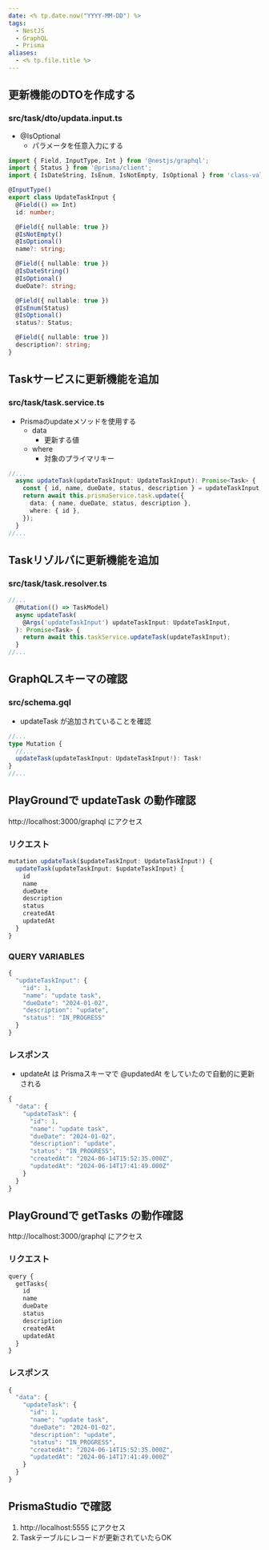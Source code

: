 ```yaml
---
date: <% tp.date.now("YYYY-MM-DD") %>
tags:
  - NestJS
  - GraphQL
  - Prisma
aliases:
  - <% tp.file.title %>
---
```

## 更新機能のDTOを作成する

### src/task/dto/updata.input.ts

- @IsOptional 
	- パラメータを任意入力にする

```ts
import { Field, InputType, Int } from '@nestjs/graphql';
import { Status } from '@prisma/client';
import { IsDateString, IsEnum, IsNotEmpty, IsOptional } from 'class-validator';

@InputType()
export class UpdateTaskInput {
  @Field(() => Int)
  id: number;

  @Field({ nullable: true })
  @IsNotEmpty()
  @IsOptional()
  name?: string;

  @Field({ nullable: true })
  @IsDateString()
  @IsOptional()
  dueDate?: string;

  @Field({ nullable: true })
  @IsEnum(Status)
  @IsOptional()
  status?: Status;

  @Field({ nullable: true })
  description?: string;
}
```

## Taskサービスに更新機能を追加

### src/task/task.service.ts

- Prismaのupdateメソッドを使用する
	- data 
		- 更新する値
	- where 
		- 対象のプライマリキー

```ts
//...
  async updateTask(updateTaskInput: UpdateTaskInput): Promise<Task> {
    const { id, name, dueDate, status, description } = updateTaskInput;
    return await this.prismaService.task.update({
      data: { name, dueDate, status, description },
      where: { id },
    });
  }
//...
```

## Taskリゾルバに更新機能を追加 

### src/task/task.resolver.ts

```ts
//...
  @Mutation(() => TaskModel)
  async updateTask(
    @Args('updateTaskInput') updateTaskInput: UpdateTaskInput,
  ): Promise<Task> {
    return await this.taskService.updateTask(updateTaskInput);
  }
//...
```

## GraphQLスキーマの確認

### src/schema.gql

- updateTask が追加されていることを確認

```ts
//...
type Mutation {
  //...
  updateTask(updateTaskInput: UpdateTaskInput!): Task!
}
//...
```

## PlayGroundで updateTask の動作確認

http://localhost:3000/graphql にアクセス

### リクエスト

```ts
mutation updateTask($updateTaskInput: UpdateTaskInput!) {
  updateTask(updateTaskInput: $updateTaskInput) {
    id
    name
    dueDate
    description
    status
    createdAt
    updatedAt
  }
}
```

### QUERY VARIABLES

```ts
{
  "updateTaskInput": {
    "id": 1,
    "name": "update task",
    "dueDate": "2024-01-02",
    "description": "update",
    "status": "IN_PROGRESS"
  }
}
```

### レスポンス

- updateAt は Prismaスキーマで @updatedAt をしていたので自動的に更新される

```ts
{
  "data": {
    "updateTask": {
      "id": 1,
      "name": "update task",
      "dueDate": "2024-01-02",
      "description": "update",
      "status": "IN_PROGRESS",
      "createdAt": "2024-06-14T15:52:35.000Z",
      "updatedAt": "2024-06-14T17:41:49.000Z"
    }
  }
}
```

## PlayGroundで getTasks の動作確認

http://localhost:3000/graphql にアクセス

### リクエスト

```ts
query {
  getTasks{
    id
    name
    dueDate
    status
    description
    createdAt
    updatedAt
  }
}
```

### レスポンス

```ts
{
  "data": {
    "updateTask": {
      "id": 1,
      "name": "update task",
      "dueDate": "2024-01-02",
      "description": "update",
      "status": "IN_PROGRESS",
      "createdAt": "2024-06-14T15:52:35.000Z",
      "updatedAt": "2024-06-14T17:41:49.000Z"
    }
  }
}
```

## PrismaStudio で確認

1. http://localhost:5555 にアクセス
2. Taskテーブルにレコードが更新されていたらOK
